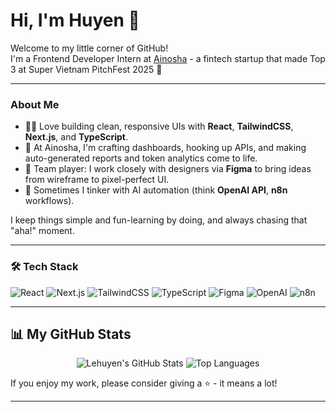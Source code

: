 # Hi, I'm Huyen 👋

Welcome to my little corner of GitHub!  
I'm a Frontend Developer Intern at [Ainosha](https://ainosha.com) - a fintech startup that made Top 3 at Super Vietnam PitchFest 2025 🚀

---

### About Me

- 🧑‍💻 Love building clean, responsive UIs with **React**, **TailwindCSS**, **Next.js**, and **TypeScript**.
- 🏦 At Ainosha, I'm crafting dashboards, hooking up APIs, and making auto-generated reports and token analytics come to life.
- 🎨 Team player: I work closely with designers via **Figma** to bring ideas from wireframe to pixel-perfect UI.
- 🤖 Sometimes I tinker with AI automation (think **OpenAI API**, **n8n** workflows).

I keep things simple and fun-learning by doing, and always chasing that "aha!" moment.

---

### 🛠️ Tech Stack

![React](https://img.shields.io/badge/React-20232A?style=flat&logo=react&logoColor=61DAFB)
![Next.js](https://img.shields.io/badge/Next.js-000000?style=flat&logo=nextdotjs&logoColor=white)
![TailwindCSS](https://img.shields.io/badge/TailwindCSS-06B6D4?style=flat&logo=tailwindcss&logoColor=white)
![TypeScript](https://img.shields.io/badge/TypeScript-3178C6?style=flat&logo=typescript&logoColor=white)
![Figma](https://img.shields.io/badge/Figma-F24E1E?style=flat&logo=figma&logoColor=white)
![OpenAI](https://img.shields.io/badge/OpenAI-412991?style=flat&logo=openai&logoColor=white)
![n8n](https://img.shields.io/badge/n8n-EF652A?style=flat&logo=n8n&logoColor=white)

---

## 📊 My GitHub Stats
<p align="center">
  <img src="https://github-readme-stats.vercel.app/api?username=lehuyen1012&show_icons=true&theme=tokyonight&count_private=false&hide_border=true" alt="Lehuyen's GitHub Stats" />
  <img src="https://github-readme-stats.vercel.app/api/top-langs/?username=lehuyen1012&layout=compact&theme=tokyonight&hide_border=true&langs_count=8" alt="Top Languages" />
</p>

If you enjoy my work, please consider giving a ⭐ - it means a lot!

---
